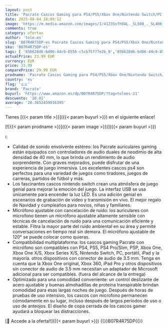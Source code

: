 ```yaml
---
layout: post
title: 'Pacrate Cascos Gaming para PS4/PS5/Xbox One/Nintendo Switch/PC  Auriculares Gaming con Microfono Cascos PS4  Cascos Gamer  Azul'
date: 2025-08-04 18:09:12
image: 'https://m.media-amazon.com/images/I/41Z3SsfhOAL._SL500_._SL400_.jpg'
comments: true
category: ofertas
author: 'tole.es'
slug: 'B07R4R75DP-es Pacrate Cascos Gaming para PS4/PS5/Xbox One/Nintendo...'
sku: 'B07R4R75DP-es'
tags: [ '856628d6-bd06-44c9-8556-c5cb75f77e2b_0','856628d6-bd06-44c9-8556-c5cb75f77e2b_8201','Accesorios para PS4, Xbox One y Nintendo Switch','Accesorios para PlayStation 4','Arborist Merchandising Root','Auriculares gaming con micrófono para PlayStation 4','Hardware y juegos para PlayStation 4','Self Service','Special Features Stores','Videojuegos','pacrate','ps4','🇪🇸', ]
actualPrice: 23.99 EUR
currency: EUR
price: 23.99
comparePrice: 29.99 EUR
prodname: 'Pacrate Cascos Gaming para PS4/PS5/Xbox One/Nintendo Switch/PC  Auriculares Gaming con Microfono Cascos PS4  Cascos Gamer  Azul'
country: 'es'
flag: '🇪🇸'
brand: 'Pacrate'
buyurl: 'https://www.amazon.es/dp/B07R4R75DP/?tag=tolees-21'
descuento: '20.01'
average: '26.3652459016395'
---
```


Tienes [{{< param title >}}]({{< param buyurl >}}) en el siguiente enlace!

[![{{< param prodname >}}]({{< param image >}})]({{< param buyurl >}})

ℹ️:

- Calidad de sonido envolvente estéreo: los Pacrate auriculares gaming están equipados con controladores de audio duales de neodimio de alta densidad de 40 mm, lo que brinda un rendimiento de audio sorprendente. Con graves mejorados, puede disfrutar de una experiencia de juego inmersiva. Los excelentes cascos ps4 son perfectos para una variedad de juegos como tiradores, juegos de carreras, partidos de fútbol y más.
- Los fascinantes cascos nintendo switch crean una atmósfera de juego genial para mejorar la emoción del juego. La interfaz USB se usa únicamente para encender la luz LED. Es una adición genial en escenarios de grabación de video y transmisión en vivo. El mejor regalo de Navidad y cumpleaños para novios, niñas y familiares.
- Micrófono ajustable con cancelación de ruido: los auriculares con microfono tienen un micrófono ajustable altamente sensible con técnicas de cancelación de ruido para una comunicación eficiente y estable. Filtra la mayor parte del ruido ambiental en su área y permite conversaciones en tiempo real sin demora. El micrófono ajustable de 120° se puede colocar como quieras.
- Compatibilidad multiplataforma: los cascos gaming Pacrate con micrófono son compatibles con PS4, PS5, PS4 Pro/Slim, PSP, Xbox One, Xbox One X/S, Xbox Series X/S, Nintendo Switch, PC, portátil, iPad y la mayoría. otros dispositivos con conector de audio de 3.5 mm. Tenga en cuenta que la Xbox One original, Xbox 360, iPad Pro y otros dispositivos sin conector de audio de 3.5 mm necesitan un adaptador de Microsoft adicional para ser compatibles. (fuera del alcance de la entrega)
- Optimizado para una comodidad conveniente: un control deslizante de acero ajustable y buenas almohadillas de proteína transpirable brindan comodidad para esas largas noches de juego. Después de horas de pruebas de uso intensivo, los cascos con microfono permanecen cómodamente en su lugar, incluso después de largos períodos de uso o uso de anteojos. El diseño de copa cerrada de los cascos gamer ayudará a bloquear las distracciones.

[🛒 Accede a la oferta!!]({{< param buyurl >}})
{{<world>}}B07R4R75DP{{</world>}}
